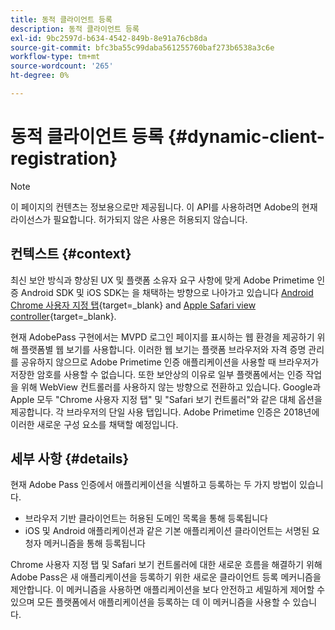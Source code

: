 ```yaml
---
title: 동적 클라이언트 등록
description: 동적 클라이언트 등록
exl-id: 9bc2597d-b634-4542-849b-8e91a76cb8da
source-git-commit: bfc3ba55c99daba561255760baf273b6538a3c6e
workflow-type: tm+mt
source-wordcount: '265'
ht-degree: 0%

---
```


# 동적 클라이언트 등록 {#dynamic-client-registration}

>[!NOTE]
>
>이 페이지의 컨텐츠는 정보용으로만 제공됩니다. 이 API를 사용하려면 Adobe의 현재 라이선스가 필요합니다. 허가되지 않은 사용은 허용되지 않습니다.

## 컨텍스트 {#context}

최신 보안 방식과 향상된 UX 및 플랫폼 소유자 요구 사항에 맞게 Adobe Primetime 인증 Android SDK 및 iOS SDK는 을 채택하는 방향으로 나아가고 있습니다 [Android Chrome 사용자 지정 탭](https://developer.chrome.com/multidevice/android/customtabs){target=_blank} and [Apple Safari view controller](https://developer.apple.com/documentation/safariservices/sfsafariviewcontroller){target=_blank}.

현재 AdobePass 구현에서는 MVPD 로그인 페이지를 표시하는 웹 환경을 제공하기 위해 플랫폼별 웹 보기를 사용합니다. 이러한 웹 보기는 플랫폼 브라우저와 자격 증명 관리를 공유하지 않으므로 Adobe Primetime 인증 애플리케이션을 사용할 때 브라우저가 저장한 암호를 사용할 수 없습니다. 또한 보안상의 이유로 일부 플랫폼에서는 인증 작업을 위해 WebView 컨트롤러를 사용하지 않는 방향으로 전환하고 있습니다. Google과 Apple 모두 &quot;Chrome 사용자 지정 탭&quot; 및 &quot;Safari 보기 컨트롤러&quot;와 같은 대체 옵션을 제공합니다. 각 브라우저의 단일 사용 탭입니다. Adobe Primetime 인증은 2018년에 이러한 새로운 구성 요소를 채택할 예정입니다.

## 세부 사항 {#details}

현재 Adobe Pass 인증에서 애플리케이션을 식별하고 등록하는 두 가지 방법이 있습니다.

* 브라우저 기반 클라이언트는 허용된 도메인 목록을 통해 등록됩니다
* iOS 및 Android 애플리케이션과 같은 기본 애플리케이션 클라이언트는 서명된 요청자 메커니즘을 통해 등록됩니다

Chrome 사용자 지정 탭 및 Safari 보기 컨트롤러에 대한 새로운 흐름을 해결하기 위해 Adobe Pass은 새 애플리케이션을 등록하기 위한 새로운 클라이언트 등록 메커니즘을 제안합니다. 이 메커니즘을 사용하면 애플리케이션을 보다 안전하고 세밀하게 제어할 수 있으며 모든 플랫폼에서 애플리케이션을 등록하는 데 이 메커니즘을 사용할 수 있습니다.

<!--
## Related Information

- [Dynamic Client Registration API](/help/authentication/dynamic-client-registration-api.md)
- [Dynamic Client Registration Management](/help/authentication/dynamic-client-registration-management.md)
-->
